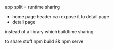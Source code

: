 app split = runtime sharing
- home page header can expose it to detail page
- detail page



instead of a library which buildtime sharing


to share stuff
 npm build && npm serve 